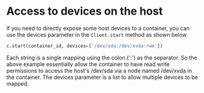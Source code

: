 # Access to devices on the host

If you need to directly expose some host devices to a container, you can use
the devices parameter in the `Client.start` method as shown below

```python
c.start(container_id, devices=['/dev/sda:/dev/xvda:rwm'])
```

Each string is a single mapping using the colon (':') as the separator. So the
above example essentially allow the container to have read write permissions to
access the host's /dev/sda via a node named /dev/xvda in the container. The
devices parameter is a list to allow multiple devices to be mapped.
